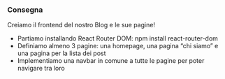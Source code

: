 ### Consegna 
Creiamo il frontend del nostro Blog e le sue pagine!
- Partiamo installando React Router DOM: npm install react-router-dom
- Definiamo almeno 3 pagine: una homepage, una pagina “chi siamo” e una pagina per la lista dei post
- Implementiamo una navbar in comune a tutte le pagine per poter navigare tra loro
